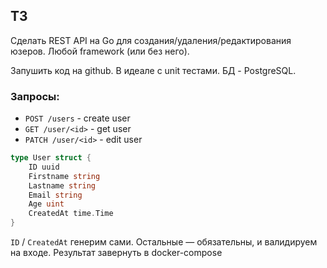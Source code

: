 ## ТЗ

Сделать REST API на Go для создания/удаления/редактирования юзеров. Любой framework (или без него).

Запушить код на github. В идеале с unit тестами. БД - PostgreSQL.

### Запросы:
- `POST /users` - create user
- `GET /user/<id>` - get user
- `PATCH /user/<id>` - edit user

```go
type User struct {
    ID uuid
    Firstname string
    Lastname string
    Email string
    Age uint
    CreatedAt time.Time
}
```

`ID` / `CreatedAt` генерим сами. Остальные — обязательны, и валидируем на входе. Результат завернуть в docker-compose